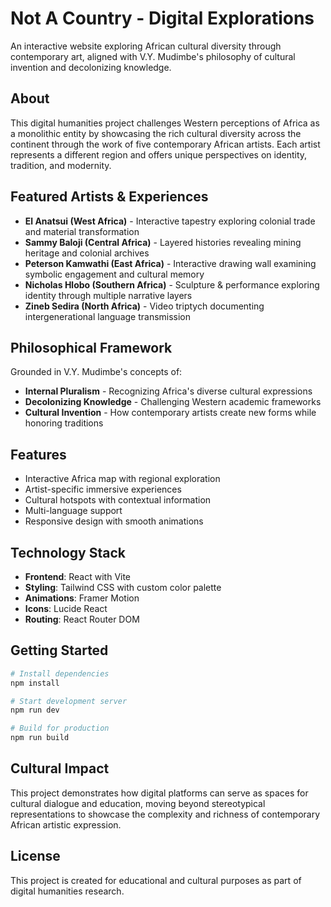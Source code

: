 # Not A Country - Digital Explorations

An interactive website exploring African cultural diversity through contemporary art, aligned with V.Y. Mudimbe's philosophy of cultural invention and decolonizing knowledge.

## About

This digital humanities project challenges Western perceptions of Africa as a monolithic entity by showcasing the rich cultural diversity across the continent through the work of five contemporary African artists. Each artist represents a different region and offers unique perspectives on identity, tradition, and modernity.

## Featured Artists & Experiences

- **El Anatsui (West Africa)** - Interactive tapestry exploring colonial trade and material transformation
- **Sammy Baloji (Central Africa)** - Layered histories revealing mining heritage and colonial archives
- **Peterson Kamwathi (East Africa)** - Interactive drawing wall examining symbolic engagement and cultural memory
- **Nicholas Hlobo (Southern Africa)** - Sculpture & performance exploring identity through multiple narrative layers
- **Zineb Sedira (North Africa)** - Video triptych documenting intergenerational language transmission

## Philosophical Framework

Grounded in V.Y. Mudimbe's concepts of:
- **Internal Pluralism** - Recognizing Africa's diverse cultural expressions
- **Decolonizing Knowledge** - Challenging Western academic frameworks
- **Cultural Invention** - How contemporary artists create new forms while honoring traditions

## Features

- Interactive Africa map with regional exploration
- Artist-specific immersive experiences
- Cultural hotspots with contextual information
- Multi-language support
- Responsive design with smooth animations

## Technology Stack

- **Frontend**: React with Vite
- **Styling**: Tailwind CSS with custom color palette
- **Animations**: Framer Motion
- **Icons**: Lucide React
- **Routing**: React Router DOM

## Getting Started

```bash
# Install dependencies
npm install

# Start development server
npm run dev

# Build for production
npm run build
```

## Cultural Impact

This project demonstrates how digital platforms can serve as spaces for cultural dialogue and education, moving beyond stereotypical representations to showcase the complexity and richness of contemporary African artistic expression.

## License

This project is created for educational and cultural purposes as part of digital humanities research.
